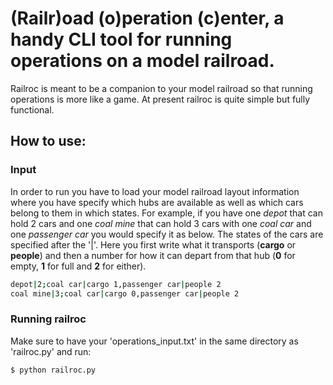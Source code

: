 # (Railr)oad (o)peration (c)enter, a handy CLI tool for running operations on a model railroad.
Railroc is meant to be a companion to your model railroad so that running operations is more like a game. At present railroc is quite simple but fully functional.

## How to use:
### Input
In order to run you have to load your model railroad layout information where you have specify which hubs are available as well as which cars belong to them in which states. For example, if you have one *depot* that can hold 2 cars and one *coal mine* that can hold 3 cars with one *coal car* and one *passenger car* you would specify it as below. The states of the cars are specified after the '|'. Here you first write what it transports (**cargo** or **people**) and then a number for how it can depart from that hub (**0** for empty, **1** for full and **2** for either).
```bash
depot|2;coal car|cargo 1,passenger car|people 2
coal mine|3;coal car|cargo 0,passenger car|people 2
```

### Running railroc
Make sure to have your 'operations_input.txt' in the same directory as 'railroc.py' and run:
```bash
$ python railroc.py
```
